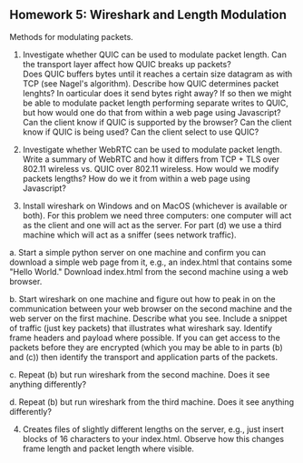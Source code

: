 ## Homework 5: Wireshark and Length Modulation

Methods for modulating packets.

1. Investigate whether QUIC can be used to modulate packet length. 
   Can the transport layer affect how QUIC breaks up packets?  
   Does QUIC buffers bytes until it reaches a certain size 
   datagram as with TCP (see Nagel's algorithm).   Describe
   how QUIC determines packet lenghts?   In oarticular does it
   send bytes right away?  If so then we might be able to modulate
   packet length performing separate writes to QUIC, but how would
   one do that from within a web page using Javascript?  Can the client
   know if QUIC is supported by the browser?  Can the client know if
   QUIC is being used?  Can the client select to use QUIC? 
 
2. Investigate whether WebRTC can be used to modulate packet length.  Write
   a summary of WebRTC and how it differs from TCP + TLS over 802.11 wireless
   vs. QUIC over 802.11 wireless.  How would we modify packets lengths?
   How do we it from within a web page using Javascript?

3. Install wireshark on Windows and on MacOS (whichever is available or both).
For this problem we need three computers: one computer will act as the
client and one will act as the server. For part (d) we use a third
machine which will act as a sniffer (sees network traffic).

 a. Start a simple python server on one machine and confirm you 
    can download a simple web page from it, e.g., an index.html 
    that contains some "Hello World."  Download index.html from the second machine
    using a web browser.

 b. Start wireshark on one machine and figure out how to peak in on the communication between
    your web browser on the second machine and the web server on the first machine.
    Describe what you see.  Include a snippet of traffic (just key packets)
    that illustrates what wireshark say.  Identify frame headers and payload
    where possible.   If you can get access to the packets before they are encrypted
    (which you may be able to in parts (b) and (c)) then identify the 
    transport and application parts of the packets.

 c. Repeat (b) but run wireshark from the second machine. Does it see anything
    differently?

 d. Repeat (b) but run wireshark from the third machine. Does it see anything
    differently?

4.  Creates files of slightly different lengths on the server, e.g., just
    insert blocks of 16 characters to your index.html.  Observe how this changes
    frame length and packet length where visible.



